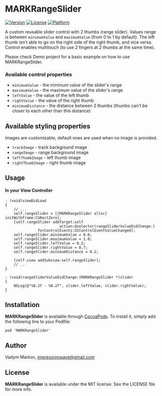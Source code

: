# MARKRangeSlider

[![Version](https://img.shields.io/cocoapods/v/MARKRangeSlider.svg?style=flat)](http://cocoadocs.org/docsets/MARKRangeSlider)
[![License](https://img.shields.io/cocoapods/l/MARKRangeSlider.svg?style=flat)](http://cocoadocs.org/docsets/MARKRangeSlider)
[![Platform](https://img.shields.io/cocoapods/p/MARKRangeSlider.svg?style=flat)](http://cocoadocs.org/docsets/MARKRangeSlider)

A custom reusable slider control with 2 thumbs (range slider). Values range is between `minimumValue` and `maximumValue` (from 0 to 1 by default). The left thumb isn't able to go on the right side of the right thumb, and vice versa. Control enables multitouch (to use 2 fingers at 2 thumbs at the same time).

Please check Demo project for a basic example on how to use MARKRangeSlider.

### Available control properties
- `minimumValue` - the minimum value of the slider's range
- `maximumValue` - the maximum value of the slider's range
- `leftValue` - the value of the left thumb
- `rightValue` - the value of the right thumb
- `minimumDistance` - the distance between 2 thumbs (thumbs can't be closer to each other than this distance)

## Available styling properties
Images are customizable, default ones are used when no image is provided.
- `trackImage` - track background image
- `rangeImage` - range background image
- `leftThumbImage` - left thumb image
- `rightThumbImage` - right thumb image

## Usage

#### In your View Controller
```objc
- (void)viewDidLoad
{
    // ...
    self.rangeSlider = [[MARKRangeSlider alloc] initWithFrame:CGRectZero];
    [self.rangeSlider addTarget:self
                         action:@selector(rangeSliderValueDidChange:)
               forControlEvents:UIControlEventValueChanged];
    self.rangeSlider.minimumValue = 0.0;
    self.rangeSlider.maximumValue = 1.0;
    self.rangeSlider.leftValue = 0.2;
    self.rangeSlider.rightValue = 0.7;
    self.rangeSlider.minimumDistance = 0.2;

    [self.view addSubview:self.rangeSlider];
    // ...
}

- (void)rangeSliderValueDidChange:(MARKRangeSlider *)slider
{
    NSLog(@"%0.2f - %0.2f", slider.leftValue, slider.rightValue);
}

```

## Installation

**MARKRangeSlider** is available through [CocoaPods](http://cocoapods.org). To install
it, simply add the following line to your Podfile:

`pod 'MARKRangeSlider'`

## Author

Vadym Markov, impressionwave@gmail.com

## License

**MARKRangeSlider** is available under the MIT license. See the LICENSE file for more info.
